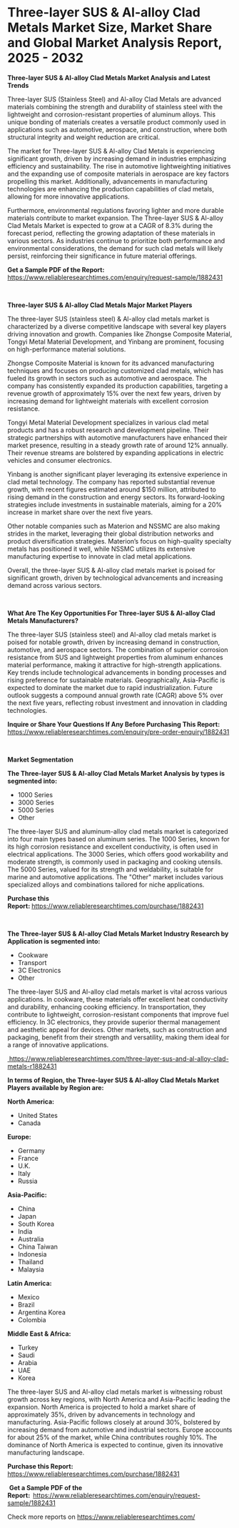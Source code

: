 <p><h1>Three-layer SUS & Al-alloy Clad Metals Market Size, Market Share and Global Market Analysis Report, 2025 - 2032</h1></p><p><strong>Three-layer SUS & Al-alloy Clad Metals Market Analysis and Latest Trends</strong></p>
<p><p>Three-layer SUS (Stainless Steel) and Al-alloy Clad Metals are advanced materials combining the strength and durability of stainless steel with the lightweight and corrosion-resistant properties of aluminum alloys. This unique bonding of materials creates a versatile product commonly used in applications such as automotive, aerospace, and construction, where both structural integrity and weight reduction are critical.</p><p>The market for Three-layer SUS & Al-alloy Clad Metals is experiencing significant growth, driven by increasing demand in industries emphasizing efficiency and sustainability. The rise in automotive lightweighting initiatives and the expanding use of composite materials in aerospace are key factors propelling this market. Additionally, advancements in manufacturing technologies are enhancing the production capabilities of clad metals, allowing for more innovative applications.</p><p>Furthermore, environmental regulations favoring lighter and more durable materials contribute to market expansion. The Three-layer SUS & Al-alloy Clad Metals Market is expected to grow at a CAGR of 8.3% during the forecast period, reflecting the growing adaptation of these materials in various sectors. As industries continue to prioritize both performance and environmental considerations, the demand for such clad metals will likely persist, reinforcing their significance in future material offerings.</p></p>
<p><strong>Get a Sample PDF of the Report:&nbsp;</strong> <a href="https://www.reliableresearchtimes.com/enquiry/request-sample/1882431?utm_campaign=1940&utm_medium=2&utm_source=Github&utm_content=ia&utm_term=04022025&utm_id=three-layer-sus-al-alloy-clad-metals">https://www.reliableresearchtimes.com/enquiry/request-sample/1882431</a></p>
<p>&nbsp;</p>
<p><strong>Three-layer SUS & Al-alloy Clad Metals Major Market Players</strong></p>
<p><p>The three-layer SUS (stainless steel) & Al-alloy clad metals market is characterized by a diverse competitive landscape with several key players driving innovation and growth. Companies like Zhongse Composite Material, Tongyi Metal Material Development, and Yinbang are prominent, focusing on high-performance material solutions.</p><p>Zhongse Composite Material is known for its advanced manufacturing techniques and focuses on producing customized clad metals, which has fueled its growth in sectors such as automotive and aerospace. The company has consistently expanded its production capabilities, targeting a revenue growth of approximately 15% over the next few years, driven by increasing demand for lightweight materials with excellent corrosion resistance.</p><p>Tongyi Metal Material Development specializes in various clad metal products and has a robust research and development pipeline. Their strategic partnerships with automotive manufacturers have enhanced their market presence, resulting in a steady growth rate of around 12% annually. Their revenue streams are bolstered by expanding applications in electric vehicles and consumer electronics.</p><p>Yinbang is another significant player leveraging its extensive experience in clad metal technology. The company has reported substantial revenue growth, with recent figures estimated around $150 million, attributed to rising demand in the construction and energy sectors. Its forward-looking strategies include investments in sustainable materials, aiming for a 20% increase in market share over the next five years.</p><p>Other notable companies such as Materion and NSSMC are also making strides in the market, leveraging their global distribution networks and product diversification strategies. Materion’s focus on high-quality specialty metals has positioned it well, while NSSMC utilizes its extensive manufacturing expertise to innovate in clad metal applications.</p><p>Overall, the three-layer SUS & Al-alloy clad metals market is poised for significant growth, driven by technological advancements and increasing demand across various sectors.</p></p>
<p>&nbsp;</p>
<p><strong>What Are The Key Opportunities For Three-layer SUS & Al-alloy Clad Metals Manufacturers?</strong></p>
<p><p>The three-layer SUS (stainless steel) and Al-alloy clad metals market is poised for notable growth, driven by increasing demand in construction, automotive, and aerospace sectors. The combination of superior corrosion resistance from SUS and lightweight properties from aluminum enhances material performance, making it attractive for high-strength applications. Key trends include technological advancements in bonding processes and rising preference for sustainable materials. Geographically, Asia-Pacific is expected to dominate the market due to rapid industrialization. Future outlook suggests a compound annual growth rate (CAGR) above 5% over the next five years, reflecting robust investment and innovation in cladding technologies.</p></p>
<p><strong>Inquire or Share Your Questions If Any Before Purchasing This Report:</strong> <a href="https://www.reliableresearchtimes.com/enquiry/pre-order-enquiry/1882431?utm_campaign=1940&utm_medium=2&utm_source=Github&utm_content=ia&utm_term=04022025&utm_id=three-layer-sus-al-alloy-clad-metals">https://www.reliableresearchtimes.com/enquiry/pre-order-enquiry/1882431</a></p>
<p>&nbsp;</p>
<p><strong>Market Segmentation</strong></p>
<p><strong>The Three-layer SUS & Al-alloy Clad Metals Market Analysis by types is segmented into:</strong></p>
<p><ul><li>1000 Series</li><li>3000 Series</li><li>5000 Series</li><li>Other</li></ul></p>
<p><p>The three-layer SUS and aluminum-alloy clad metals market is categorized into four main types based on aluminum series. The 1000 Series, known for its high corrosion resistance and excellent conductivity, is often used in electrical applications. The 3000 Series, which offers good workability and moderate strength, is commonly used in packaging and cooking utensils. The 5000 Series, valued for its strength and weldability, is suitable for marine and automotive applications. The "Other" market includes various specialized alloys and combinations tailored for niche applications.</p></p>
<p><strong>Purchase this Report:&nbsp;</strong><a href="https://www.reliableresearchtimes.com/purchase/1882431?utm_campaign=1940&utm_medium=2&utm_source=Github&utm_content=ia&utm_term=04022025&utm_id=three-layer-sus-al-alloy-clad-metals">https://www.reliableresearchtimes.com/purchase/1882431</a></p>
<p>&nbsp;</p>
<p><strong>The Three-layer SUS & Al-alloy Clad Metals Market Industry Research by Application is segmented into:</strong></p>
<p><ul><li>Cookware</li><li>Transport</li><li>3C Electronics</li><li>Other</li></ul></p>
<p><p>The three-layer SUS and Al-alloy clad metals market is vital across various applications. In cookware, these materials offer excellent heat conductivity and durability, enhancing cooking efficiency. In transportation, they contribute to lightweight, corrosion-resistant components that improve fuel efficiency. In 3C electronics, they provide superior thermal management and aesthetic appeal for devices. Other markets, such as construction and packaging, benefit from their strength and versatility, making them ideal for a range of innovative applications.</p></p>
<p><a href="https://www.reliableresearchtimes.com/three-layer-sus-and-al-alloy-clad-metals-r1882431?utm_campaign=1940&utm_medium=2&utm_source=Github&utm_content=ia&utm_term=04022025&utm_id=three-layer-sus-al-alloy-clad-metals">&nbsp;https://www.reliableresearchtimes.com/three-layer-sus-and-al-alloy-clad-metals-r1882431</a></p>
<p><strong>In terms of Region, the Three-layer SUS & Al-alloy Clad Metals Market Players available by Region are:</strong></p>
<p>
    <p> <strong> North America: </strong>
        <ul>
            <li>United States</li>
            <li>Canada</li>
        </ul>
        </p> 
    <p> <strong> Europe: </strong>
        <ul>
            <li>Germany</li>
            <li>France</li>
            <li>U.K.</li>
            <li>Italy</li>
            <li>Russia</li>
        </ul>
        </p> 
    <p> <strong> Asia-Pacific: </strong>
        <ul>
            <li>China</li>
            <li>Japan</li>
            <li>South Korea</li>
            <li>India</li>
            <li>Australia</li>
            <li>China Taiwan</li>
            <li>Indonesia</li>
            <li>Thailand</li>
            <li>Malaysia</li>
        </ul>
        </p> 
    <p> <strong> Latin America: </strong>
        <ul>
            <li>Mexico</li>
            <li>Brazil</li>
            <li>Argentina Korea</li>
            <li>Colombia</li>
        </ul>
        </p> 
    <p> <strong> Middle East & Africa: </strong>
        <ul>
            <li>Turkey</li>
            <li>Saudi</li>
            <li>Arabia</li>
            <li>UAE</li>
            <li>Korea</li>
        </ul>
    </p>
    </p>
<p><p>The three-layer SUS and Al-alloy clad metals market is witnessing robust growth across key regions, with North America and Asia-Pacific leading the expansion. North America is projected to hold a market share of approximately 35%, driven by advancements in technology and manufacturing. Asia-Pacific follows closely at around 30%, bolstered by increasing demand from automotive and industrial sectors. Europe accounts for about 25% of the market, while China contributes roughly 10%. The dominance of North America is expected to continue, given its innovative manufacturing landscape.</p></p>
<p><strong>Purchase this Report: </strong><a href="https://www.reliableresearchtimes.com/purchase/1882431?utm_campaign=1940&utm_medium=2&utm_source=Github&utm_content=ia&utm_term=04022025&utm_id=three-layer-sus-al-alloy-clad-metals">https://www.reliableresearchtimes.com/purchase/1882431</a></p>
<p>&nbsp;<strong>Get a Sample PDF of the Report:&nbsp;&nbsp;</strong><a href="https://www.reliableresearchtimes.com/enquiry/request-sample/1882431?utm_campaign=1940&utm_medium=2&utm_source=Github&utm_content=ia&utm_term=04022025&utm_id=three-layer-sus-al-alloy-clad-metals">https://www.reliableresearchtimes.com/enquiry/request-sample/1882431</a></p>
<p><strong></strong></p>
<p>Check more reports on <a href="https://www.reliableresearchtimes.com/?utm_campaign=1940&utm_medium=2&utm_source=Github&utm_content=ia&utm_term=04022025&utm_id=three-layer-sus-al-alloy-clad-metals">https://www.reliableresearchtimes.com/</a></p>